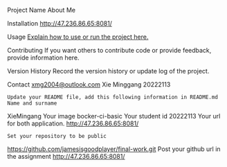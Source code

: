 Project Name
About Me

Installation
http://47.236.86.65:8081/

Usage
[Explain how to use or run the project here.](http://47.236.86.65:8081/)

Contributing
If you want others to contribute code or provide feedback, provide information here.

Version History
Record the version history or update log of the project.

Contact
xmg2004@outlook.com
Xie Minggang
20222113

	Update your README file, add this following information in README.md 
	Name and surname
  XieMingang
	Your image
bocker-ci-basic
	Your student id
  20222113
	Your url for both application.
  http://47.236.86.65:8081/

	Set your repository to be public
   https://github.com/jamesisgoodplayer/final-work.git
	Post your github url in the assignment
http://47.236.86.65:8081/
